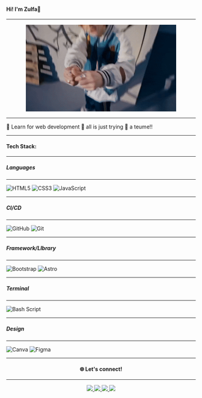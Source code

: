 #### Hi! I'm Zulfa💎
----
<div align="center">
<img src="img/Video WhatsApp 2025-09-19 pukul 18.08.28_d9edddec.gif">
</div>

----
📖 Learn for web development
💌 all is just trying
💎 a teume!!

___

####  Tech Stack:
----
##### Languages
----
![HTML5](https://img.shields.io/badge/html5-%23E34F26.svg?style=flat-square&logo=html5&logoColor=white) ![CSS3](https://img.shields.io/badge/css3-%231572B6.svg?style=flat-square&logo=css3&logoColor=white) ![JavaScript](https://img.shields.io/badge/javascript-%23323330.svg?style=flat-square&logo=javascript&logoColor=%23F7DF1E)

----
##### CI/CD
----
![GitHub](https://img.shields.io/badge/github-%23121011.svg?style=flat-square&logo=github&logoColor=white) ![Git](https://img.shields.io/badge/git-%23F05033.svg?style=flat-square&logo=git&logoColor=white)

----
##### Framework/LIbrary
----
  ![Bootstrap](https://img.shields.io/badge/bootstrap-%238511FA.svg?style=flat-square&logo=bootstrap&logoColor=white) ![Astro](https://img.shields.io/badge/astro-%232C2052.svg?style=flat-square&logo=astro&logoColor=white)

 ----
##### Terminal
----
![Bash Script](https://img.shields.io/badge/bash_script-%23121011.svg?style=flat-square&logo=gnu-bash&logoColor=white)

----
##### Design
----
 ![Canva](https://img.shields.io/badge/Canva-%2300C4CC.svg?style=flat-square&logo=Canva&logoColor=white) ![Figma](https://img.shields.io/badge/figma-%23F24E1E.svg?style=flat-square&logo=figma&logoColor=white) 

___
<div align="center">

#### 🌐 Let's connect!
---

<p align="center">
  <a href="https://instagram.com/zulfaac4">
    <img src="https://img.shields.io/badge/Instagram-%23E4405F.svg?logo=Instagram&logoColor=white"/>
  </a>
  <a href="https://x.com/zlfaawzzfy">
    <img src="https://img.shields.io/badge/X-black.svg?logo=X&logoColor=white"/>
  </a>
  <a href="https://www.linkedin.com/in/alifya-zulfa-zahro-a08b3b381/">
    <img src="https://img.shields.io/badge/LinkedIn-%230077B5.svg?logo=linkedin&logoColor=white"/>
  </a>
  <a href="mailto:zahrozulfa516@gmail.com">
    <img src="https://img.shields.io/badge/Email-D14836?logo=gmail&logoColor=white"/>
  </a>
</p>

</div>
